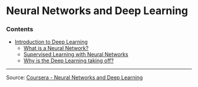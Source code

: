 # Neural Networks and Deep Learning
### Contents
 - [Introduction to Deep Learning](/1-Introduction-to-Deep-Learning)
	 - [What is a Neural Network?](/1-Introduction-to-Deep-Learning/1-What-is-a-Neural-Network.md)
	 - [Supervised Learning with Neural Networks](/1-Introduction-to-Deep-Learning/2-Supervised-Learning-with-NN.md)
	 - [Why is the Deep Learning taking off?](/1-Introduction-to-Deep-Learning/3-Why-is-Deep-Learning-taking-off.md)
	 
	 

---
Source: [Coursera - Neural Networks and Deep Learning](https://www.coursera.org/learn/neural-networks-deep-learning/)
